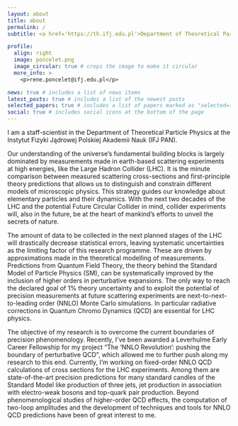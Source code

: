```yaml
---
layout: about
title: about
permalink: /
subtitle: <a href='https://th.ifj.edu.pl'>Department of Theoretical Particle Physics IFJ PAN</a>

profile:
  align: right
  image: poncelet.png
  image_circular: true # crops the image to make it circular
  more_info: >
    <p>rene.poncelet@ifj.edu.pl</p>

news: true # includes a list of news items
latest_posts: true # includes a list of the newest posts
selected_papers: true # includes a list of papers marked as "selected={true}"
social: true # includes social icons at the bottom of the page
---
```


I am a staff-scientist in the Department of Theoretical Particle Physics at the Instytut Fizyki Jądrowej Polskiej Akademii Nauk (IFJ PAN).

Our understanding of the universe’s fundamental building blocks is largely dominated by measurements made in earth-based scattering experiments at high energies, like the Large Hadron Collider (LHC). It is the minute comparison between measured scattering cross-sections and first-principle theory predictions that allows us to distinguish and constrain different models of microscopic physics. This strategy guides our knowledge about elementary particles and their dynamics. With the next two decades of the LHC and the potential Future Circular Collider in mind, collider experiments will, also in the future, be at the heart of mankind’s efforts to unveil the secrets of nature.

The amount of data to be collected in the next planned stages of the LHC will drastically decrease statistical errors, leaving systematic uncertainties as the limiting factor of this research programme. These are driven by approximations made in the theoretical modelling of measurements. Predictions from Quantum Field Theory, the theory behind the Standard Model of Particle Physics (SM), can be systematically improved by the inclusion of higher orders in perturbative expansions. The only way to reach the declared goal of 1% theory uncertainty and to exploit the potential of precision measurements at future scattering experiments are next-to-next-to-leading order (NNLO) Monte Carlo simulations. In particular radiative corrections in Quantum Chromo Dynamics (QCD) are essential for LHC physics.

The objective of my research is to overcome the current boundaries of precision phenomenology. Recently, I’ve been awarded a Leverhulme Early Career Fellowship for my project “The ‘NNLO Revolution’: pushing the boundary of perturbative QCD”, which allowed me to further push along my research to this end. Currently, I’m working on fixed-order NNLO QCD calculations of cross sections for the LHC experiments. Among them are state-of-the-art precision predictions for many standard candles of the Standard Model like production of three jets, jet production in association with electro-weak bosons and top-quark pair production. Beyond phenomenological studies of higher-order QCD effects, the computation of two-loop amplitudes and the development of techniques and tools for NNLO QCD predictions have been of great interest to me.

